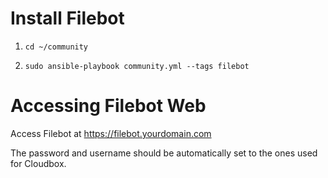 # **Install Filebot**
1. `cd ~/community`

2. `sudo ansible-playbook community.yml --tags filebot`

# **Accessing Filebot Web**
Access Filebot at https://filebot.yourdomain.com

The password and username should be automatically set to the ones used for Cloudbox.